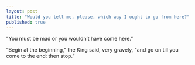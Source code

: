 ```yaml
---
layout: post
title: "Would you tell me, please, which way I ought to go from here?"
published: true
---
```


"You must be mad or you wouldn’t have come here.” 



“Begin at the beginning," the King said, very gravely, "and go on till you come to the end: then stop.” 